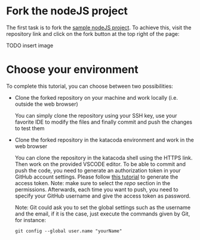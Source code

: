 # Fork the nodeJS project

The first task is to fork the [sample nodeJS project](TODO). To achieve this, visit the repository link and click on the fork button at the top right of the page:

TODO insert image

# Choose your environment

To complete this tutorial, you can choose between two possibilities:

- Clone the forked repository on your machine and work locally (i.e. outside the web browser)

    You can simply clone the repository using your SSH key, use your favorite IDE to modify the files and finally commit and push the changes to test them

- Clone the forked repository in the katacoda environment and work in the web browser

    You can clone the repository in the katacoda shell using the HTTPS link. Then work on the provided VSCODE editor. To be able to commit and push the code, you need to generate an authorization token in your GitHub account settings. Please follow [this tutorial](https://docs.github.com/en/authentication/keeping-your-account-and-data-secure/creating-a-personal-access-token) to generate the access token. Note: make sure to select the *repo* section in the permissions. Afterwards, each time you want to push, you need to specify your GitHub username and give the access token as password.

    Note: Git could ask you to set the global settings such as the username and the email, if it is the case, just execute the commands given by Git, for instance:
    ```
    git config --global user.name "yourName"
    ```




